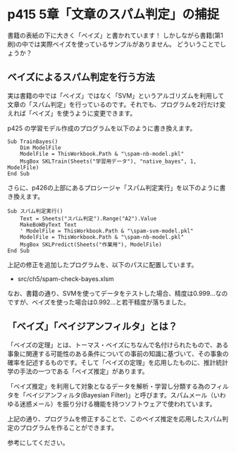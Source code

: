 # p415 5章「文章のスパム判定」の捕捉

書籍の表紙の下に大きく「ベイズ」と書かれています！
しかしながら書籍(第1刷)の中では実際ベイズを使っているサンプルがありません。
どういうことでしょうか？

## ベイズによるスパム判定を行う方法

実は書籍の中では「ベイズ」ではなく「SVM」というアルゴリズムを利用して文章の「スパム判定」を行っているのです。それでも、プログラムを2行だけ変えれば「ベイズ」を使うように変更できます。

p425 の学習モデル作成のプログラムを以下のように書き換えます。

```
Sub TrainBayes()
    Dim ModelFile
    ModelFile = ThisWorkbook.Path & "\spam-nb-model.pkl"
    MsgBox SKLTrain(Sheets("学習用データ"), "native_bayes", 1, ModelFile)
End Sub
```

さらに、p426の上部にあるプロシージャ「スパム判定実行」を以下のように書き換えます。

```
Sub スパム判定実行()
    Text = Sheets("スパム判定").Range("A2").Value
    MakeBoWByText Text
    ' ModelFile = ThisWorkbook.Path & "\spam-svm-model.pkl"
    ModelFile = ThisWorkbook.Path & "\spam-nb-model.pkl"
    MsgBox SKLPredict(Sheets("作業用"), ModelFile)
End Sub
```

上記の修正を追加したプログラムを、以下のパスに配置しています。

 - src/ch5/spam-check-bayes.xlsm

なお、書籍の通り、SVMを使ってデータをテストした場合、精度は0.999...なのですが、ベイズを使った場合は0.992...と若干精度が落ちました。

## 「ベイズ」「ベイジアンフィルタ」とは？

「ベイズの定理」とは、トーマス・ベイズにちなんで名付けられたもので、ある事象に関連する可能性のある条件についての事前の知識に基づいて、その事象の確率を記述するものです。そして「ベイズの定理」を応用したものに、推計統計学の手法の一つである「ベイズ推定」があります。

「ベイズ推定」を利用して対象となるデータを解析・学習し分類する為のフィルタを「ベイジアンフィルタ(Bayesian Filter)」と呼びます。スパムメール（いわゆる迷惑メール）を振り分ける機能を持つソフトウェアで使われています。

上記の通り、プログラムを修正することで、このベイズ推定を応用したスパム判定のプログラムを作ることができます。

参考にしてください。




